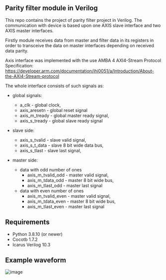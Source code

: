 ## Parity filter module in Verilog 

This repo contains the project of parity filter project in Verilog. The communication with device is based upon one AXIS slave interface and two AXIS master interfaces. 

Firstly module receives data from master and filter data in its registers in order to transceive the data on master interfaces depending on received data parity.

Axis interface was implemented with the use AMBA 4 AXI4-Stream Protocol Specification: 
<https://developer.arm.com/documentation/ihi0051/a/Introduction/About-the-AXI4-Stream-protocol>

The whole interface consists of such signals as:
- global signals:
  - a_clk - global clock,
  - axis_aresetn - global reset signal
  - axis_m_tready - global master ready signal, 
  - axis_s_tready - global slave ready signal

- slave side:
  - axis_s_tvalid - slave valid signal,
  - axis_s_t_data - slave 8 bit wide data bus,
  - axis_s_tlast - slave last signal,

- master side:
  - data with odd number of ones 
    - axis_m_tvalid_odd - master valid signal,
    - axis_m_tdata_odd - master 8 bit wide bus,
    - axis_m_tlast_odd - master last signal
  - data with even number of ones 
    - axis_m_tvalid_even - master valid signal,
    - axis_m_tdata_even - master 8 bit wide bus,
    - axis_m_tlast_even - master last signal


## Requirements
  - Python 3.8.10 (or newer)
  - Cocotb 1.7.2
  - Icarus Verilog 10.3 

## Example waveform
![image](https://user-images.githubusercontent.com/56771910/232452856-bcdbb651-470a-4305-9f4f-897fa3d7fdc9.png)